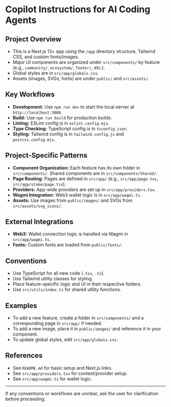 # Copilot Instructions for AI Coding Agents

## Project Overview
- This is a Next.js 13+ app using the `/app` directory structure, Tailwind CSS, and custom fonts/images.
- Major UI components are organized under `src/components/` by feature (e.g., `community/`, `ecosystem/`, `footer/`, etc.).
- Global styles are in `src/app/globals.css`.
- Assets (images, SVGs, fonts) are under `public/` and `src/assets/`.

## Key Workflows
- **Development:** Use `npm run dev` to start the local server at `http://localhost:3000`.
- **Build:** Use `npm run build` for production builds.
- **Linting:** ESLint config is in `eslint.config.mjs`.
- **Type Checking:** TypeScript config is in `tsconfig.json`.
- **Styling:** Tailwind config is in `tailwind.config.js` and `postcss.config.mjs`.

## Project-Specific Patterns
- **Component Organization:** Each feature has its own folder in `src/components/`. Shared components are in `src/components/Shared/`.
- **Page Routing:** Pages are defined in `src/app/` (e.g., `src/app/page.tsx`, `src/app/stake/page.tsx`).
- **Providers:** App-wide providers are set up in `src/app/providers.tsx`.
- **Wagmi Integration:** Web3 wallet logic is in `src/app/wagmi.ts`.
- **Assets:** Use images from `public/images/` and SVGs from `src/assets/svg_icons/`.

## External Integrations
- **Web3:** Wallet connection logic is handled via Wagmi in `src/app/wagmi.ts`.
- **Fonts:** Custom fonts are loaded from `public/fonts/`.

## Conventions
- Use TypeScript for all new code (`.tsx`, `.ts`).
- Use Tailwind utility classes for styling.
- Place feature-specific logic and UI in their respective folders.
- Use `src/utils/index.ts` for shared utility functions.

## Examples
- To add a new feature, create a folder in `src/components/` and a corresponding page in `src/app/` if needed.
- To add a new image, place it in `public/images/` and reference it in your component.
- To update global styles, edit `src/app/globals.css`.

## References
- See `README.md` for basic setup and Next.js links.
- See `src/app/providers.tsx` for context/provider setup.
- See `src/app/wagmi.ts` for wallet logic.

---
If any conventions or workflows are unclear, ask the user for clarification before proceeding.
